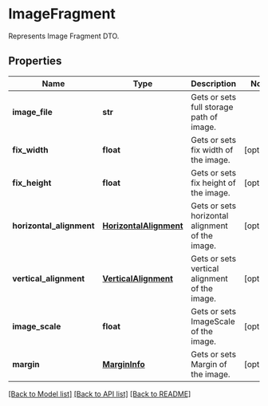 ﻿# ImageFragment
Represents Image Fragment DTO.

## Properties
Name | Type | Description | Notes
------------ | ------------- | ------------- | -------------
**image_file** | **str** | Gets or sets full storage path of image. | 
**fix_width** | **float** | Gets or sets fix width of the image. | [optional] 
**fix_height** | **float** | Gets or sets fix height of the image. | [optional] 
**horizontal_alignment** | [**HorizontalAlignment**](HorizontalAlignment.md) | Gets or sets horizontal alignment of the image. | [optional] 
**vertical_alignment** | [**VerticalAlignment**](VerticalAlignment.md) | Gets or sets vertical alignment of the image. | [optional] 
**image_scale** | **float** | Gets or sets ImageScale of the image. | [optional] 
**margin** | [**MarginInfo**](MarginInfo.md) | Gets or sets Margin of the image. | [optional] 

[[Back to Model list]](../README.md#documentation-for-models) [[Back to API list]](../README.md#documentation-for-api-endpoints) [[Back to README]](../README.md)


